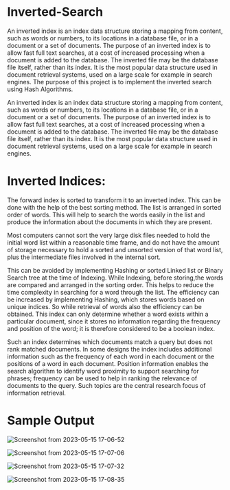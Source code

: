 # Inverted-Search
An inverted index is an index data structure storing a mapping from content, such as words or numbers, to its locations in a database file, or in a document or a set of documents. The purpose of an inverted index is to allow fast full text searches, at a cost of increased processing when a document is added to the database. The inverted file may be the database file itself, rather than its index. It is the most popular data structure used in document retrieval systems, used on a large scale for example in search engines. The purpose of this project is to implement the inverted search using Hash Algorithms.

An inverted index is an index data structure storing a mapping from content, such as words or numbers, to its locations in a database file, or in a document or a set of documents. The purpose of an inverted index is to allow fast full text searches, at a cost of increased processing when a document is added to the database. The inverted file may be the database file itself, rather than its index. It is the most popular data structure used in document retrieval systems, used on a large scale for example in search engines.

# Inverted Indices:
The forward index is sorted to transform it to an inverted index. This can be done with the help of the best sorting method. The list is arranged in sorted order of words. This will help to search the words easily in the list and produce the information about the documents in which they are present.

Most computers cannot sort the very large disk files needed to hold the initial word list within a reasonable time frame, and do not have the amount of storage necessary to hold a sorted and unsorted version of that word list, plus the intermediate files involved in the internal sort.

This can be avoided by implementing Hashing or sorted Linked list or Binary Search tree at the time of Indexing. While Indexing, before storing,the words are compared and arranged in the sorting order. This helps to reduce the time complexity in searching for a word through the list. The efficiency can be increased by implementing Hashing, which stores words based on unique indices. So while retrieval of words also the efficiency can be obtained. This index can only determine whether a word exists within a particular document, since it stores no information regarding the frequency and position of the word; it is therefore considered to be a boolean index.

Such an index determines which documents match a query but does not rank matched documents. In some designs the index includes additional information such as the frequency of each word in each document or the positions of a word in each document. Position information enables the search algorithm to identify word proximity to support searching for phrases; frequency can be used to help in ranking the relevance of documents to the query. Such topics are the central research focus of information retrieval.

# Sample Output
![Screenshot from 2023-05-15 17-06-52](https://github.com/Isaakazi10/DS-Project--Inverted-Search/assets/111450259/315b98c3-5ca2-42c8-9adf-f72a8ecaf192)

![Screenshot from 2023-05-15 17-07-06](https://github.com/Isaakazi10/DS-Project--Inverted-Search/assets/111450259/900543a1-7db4-4a9b-8f98-d5aa69ae8684)

![Screenshot from 2023-05-15 17-07-32](https://github.com/Isaakazi10/DS-Project--Inverted-Search/assets/111450259/78e2fca1-3b87-46d1-a11d-a163c56630d0)

![Screenshot from 2023-05-15 17-08-35](https://github.com/Isaakazi10/DS-Project--Inverted-Search/assets/111450259/8c00e20d-ca15-404a-9031-8fe1e9f7ab7c)
